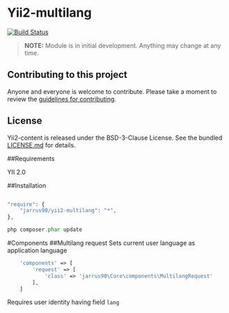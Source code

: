 # Yii2-multilang 

[![Build Status](https://travis-ci.org/jarrus90/yii2-multilang.svg?branch=master)](https://travis-ci.org/jarrus90/yii2-multilang)

> **NOTE:** Module is in initial development. Anything may change at any time.

## Contributing to this project

Anyone and everyone is welcome to contribute. Please take a moment to review the [guidelines for contributing](CONTRIBUTING.md).

## License

Yii2-content is released under the BSD-3-Clause License. See the bundled [LICENSE.md](LICENSE.md) for details.

##Requirements

YII 2.0

##Installation

~~~php

"require": {
    "jarrus90/yii2-multilang": "*",
},

php composer.phar update
~~~

#Components
##Multilang request
Sets current user language as application language
~~~php
    'components' => [
        'request' => [
            'class' => 'jarrus90\Core\components\MultilangRequest'
        ],
    ]
~~~
Requires user identity having field `lang`
